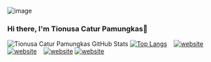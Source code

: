 <!--
**TNCP06/TNCP06** is a ✨ _special_ ✨ repository because its `README.md` (this file) appears on your GitHub profile.

- 🔭 I’m currently working on ...
- 🌱 I’m currently learning ...
- 👯 I’m looking to collaborate on ...
- 🤔 I’m looking for help with ...
- 💬 Ask me about ...
- 📫 How to reach me: ...
- 😄 Pronouns: ...
- ⚡ Fun fact: ...
-->

![image](https://img.freepik.com/premium-vector/programmer-typographic-header-concept-idea-working_277904-13.jpg?w=2000)
### Hi there, I'm Tionusa Catur Pamungkas👋

![Tionusa Catur Pamungkas GitHub Stats](https://github-readme-stats.vercel.app/api?username=TNCP06&layout=compact&show_icons=true&include_all_commits=true)
[![Top Langs](https://github-readme-stats.vercel.app/api/top-langs/?username=TNCP06&layout=compact&show_icons=true&hide_border=false)](https://github.com/TNCP06)
&nbsp;&nbsp;
[![website](./img/linkedin-light.svg)](https://linkedin.com/in/tncp/#gh-light-mode-only)
[![website](./img/linkedin-dark.svg)](https://linkedin.com/in/tncp/#gh-dark-mode-only)
&nbsp;&nbsp;
[![website](./img/instagram-light.svg)](https://instagram.com/tionusacp_#gh-light-mode-only)
[![website](./img/instagram-dark.svg)](https://instagram.com/tionusacp_#gh-dark-mode-only)

[Instagram]: https://www.instagram.com/tionusacp_/
[LinkedIn]: https://www.linkedin.com/in/tncp/
